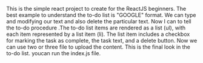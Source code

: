 This is the simple react project to create for the ReactJS beginners. The best example to understand the to-do list is "GOOGLE" format. We can type and modifying our text and also delete the particular text. Now I can to tell the to-do procedure .The to-do list items are rendered as a list (ul), with each item represented by a list item (li). The list item includes a checkbox for marking the task as complete, the task text, and a delete button. Now we can use two or three file to upload the content. This is the final look in the to-do list. youcan run the index.js file.
